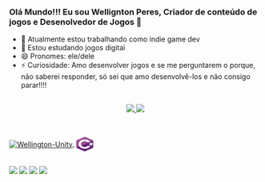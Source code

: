 ### Olá Mundo!!! Eu sou Wellignton Peres, Criador de conteúdo de jogos e Desenolvedor de Jogos 👋

- 🔭 Atualmente estou trabalhando como indie game dev
- 🌱 Estou estudando jogos digitai
- 😄 Pronomes: ele/dele
- ⚡ Curiosidade: Amo desenvolver jogos e se me perguntarem o porque, não saberei responder, só sei que amo desenvolvê-los e não consigo parar!!!!

##
<div align="center">
  <a href="https://github.com/rafaballerini">
  <img height="180em" src="https://github-readme-stats.vercel.app/api?username=WellingtonPeres&show_icons=true&theme=dracula&include_all_commits=true&count_private=true"/>
  <img height="180em" src="https://github-readme-stats.vercel.app/api/top-langs/?username=WellingtonPeres&layout=compact&langs_count=7&theme=dracula"/>
</div>

##
<div style="display: inline_block"><br>
  <img align="center" alt="Wellington-Unity" height="30" width="40" src="https://cdn.jsdelivr.net/gh/devicons/devicon/icons/unity/unity-original.svg" />
  <img align="center" alt="Wellington-Csharp" height="30" width="40" src="https://raw.githubusercontent.com/devicons/devicon/master/icons/csharp/csharp-original.svg">
</div>
  
##
<div> 
  <a href="https://www.linkedin.com/in/wellingtongamedev/" target="_blank"><img src="https://img.shields.io/badge/-LinkedIn-%230077B5?style=for-the-badge&logo=linkedin&logoColor=white" target="_blank"></a>  
  <a href="https://www.youtube.com/channel/UCmZ53UkES2O5suOmO7EKGig" target="_blank"><img src="https://img.shields.io/badge/YouTube-FF0000?style=for-the-badge&logo=youtube&logoColor=white" target="_blank"></a>
  <a href="https://www.instagram.com/_aurealstudio/" target="_blank"><img src="https://img.shields.io/badge/-Instagram-%23E4405F?style=for-the-badge&logo=instagram&logoColor=white" target="_blank"></a>
 	<a href="https://twitter.com/home?lang=pt" target="_blank"><img src="https://img.shields.io/badge/Twitter-1DA1F2?style=for-the-badge&logo=twitter&logoColor=white" target="_blank"></a>
  
</div>
  
